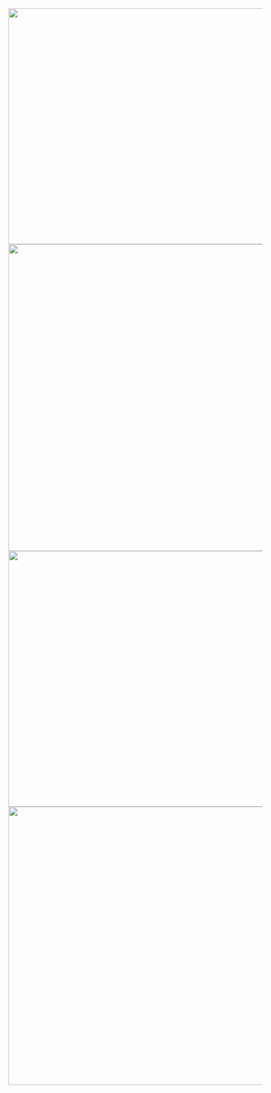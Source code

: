 <img src="https://farm8.staticflickr.com/7664/26812623790_5dbb4fdd2a_z.jpg" width="640" height="467">
<img src="https://farm8.staticflickr.com/7462/27086900735_897d6385bd_z.jpg" width="640" height="607">
<img src="https://farm8.staticflickr.com/7267/27018561901_34254d66b6_z.jpg" width="640" height="506">
<img src="https://farm8.staticflickr.com/7069/27018561821_cd5a4eb88e_z.jpg" width="505" height="551">
